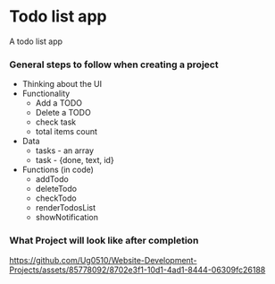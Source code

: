 # Todo list app
A todo list app


### General steps to follow when creating a project

- Thinking about the UI
- Functionality
	- Add a TODO
	- Delete a TODO
	- check task
	- total items count
- Data
	- tasks - an array
	- task - {done, text, id}
- Functions (in code)
	- addTodo
	- deleteTodo
	- checkTodo
	- renderTodosList
	- showNotification

### What Project will look like after completion

https://github.com/Ug0510/Website-Development-Projects/assets/85778092/8702e3f1-10d1-4ad1-8444-06309fc26188

